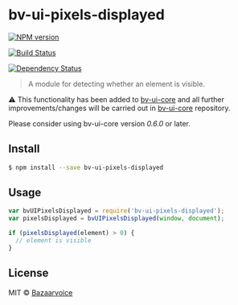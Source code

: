 # bv-ui-pixels-displayed

[![NPM version][npm-image]][npm-url]

[![Build Status][travis-image]][travis-url]

[![Dependency Status][daviddm-url]][daviddm-image]

> A module for detecting whether an element is visible.

:warning: This functionality has been added to [bv-ui-core](https://github.com/bazaarvoice/bv-ui-core) and all further improvements/changes will be carried out in [bv-ui-core](https://github.com/bazaarvoice/bv-ui-core) repository.

Please consider using bv-ui-core version *0.6.0* or later.

## Install

```sh
$ npm install --save bv-ui-pixels-displayed
```

## Usage

```js
var bvUIPixelsDisplayed = require('bv-ui-pixels-displayed');
var pixelsDisplayed = bvUIPixelsDisplayed(window, document);

if (pixelsDisplayed(element) > 0) {
  // element is visible
}
```

## License

MIT © [Bazaarvoice](http://bazaarvoice.com)


[npm-url]: https://npmjs.org/package/bv-ui-pixels-displayed
[npm-image]: https://badge.fury.io/js/bv-ui-pixels-displayed.svg
[travis-url]: https://travis-ci.org/bazaarvoice/bv-ui-pixels-displayed
[travis-image]: https://travis-ci.org/bazaarvoice/bv-ui-pixels-displayed.svg?branch=master
[daviddm-url]: https://david-dm.org/bazaarvoice/bv-ui-pixels-displayed.svg?theme=shields.io
[daviddm-image]: https://david-dm.org/bazaarvoice/bv-ui-pixels-displayed
